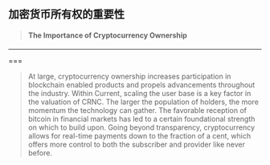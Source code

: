## 加密货币所有权的重要性

> #### The Importance of Cryptocurrency Ownership

---

===

> At large, cryptocurrency ownership increases participation in blockchain enabled products and propels advancements throughout the industry. Within Current, scaling the user base is a key factor in the valuation of CRNC. The larger the population of holders, the more momentum the technology can gather. The favorable reception of bitcoin in financial markets has led to a certain foundational strength on which to build upon. Going beyond transparency, cryptocurrency allows for real-time payments down to the fraction of a cent, which offers more control to both the subscriber and provider like never before.



